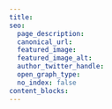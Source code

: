 ```yaml
---
title: 
seo:
  page_description: 
  canonical_url: 
  featured_image: 
  featured_image_alt: 
  author_twitter_handle: 
  open_graph_type:
  no_index: false
content_blocks:
---
```

